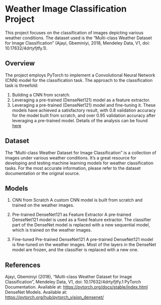 # Weather Image Classification Project

This project focuses on the classification of images depicting various weather conditions. The dataset used is the “Multi-class Weather Dataset for Image Classification” (Ajayi, Gbeminiyi, 2018, Mendeley Data, V1, doi: 10.17632/4drtyfjtfy.1).

## Overview
The project employs PyTorch to implement a Convolutional Neural Network (CNN) model for the classification task. The approach to the classification task is threefold:
1. Building a CNN from scratch.
2. Leveraging a pre-trained (DenseNet121) model as a feature extractor.
3. Leveraging a pre-trained (DenseNet121) model and fine-tuning it.
These models have achieved a satisfactory result, with 0.8 validation accuracy for the model built from scratch, and over 0.95 validation accuracy after leveraging a pre-trained model.
Details of the analysis can be found [here](https://github.com/billwan96/2024_02-Weather_Image_Classification/blob/main/analysis.ipynb)

## Dataset
The “Multi-class Weather Dataset for Image Classification” is a collection of images under various weather conditions. It’s a great resource for developing and testing machine learning models for weather classification tasks. For the most accurate information, please refer to the dataset documentation or the original source.

## Models
1. CNN from Scratch
A custom CNN model is built from scratch and trained on the weather images.

2. Pre-trained DenseNet121 as Feature Extractor
A pre-trained DenseNet121 model is used as a fixed feature extractor. The classifier part of the DenseNet model is replaced with a new sequential model, which is trained on the weather images.

3. Fine-tuned Pre-trained DenseNet121
A pre-trained DenseNet121 model is fine-tuned on the weather images. Most of the layers in the DenseNet model are frozen, and the classifier is replaced with a new one.

## References
Ajayi, Gbeminiyi (2018), “Multi-class Weather Dataset for Image Classification”, Mendeley Data, V1, doi: 10.17632/4drtyfjtfy.1
PyTorch Documentation. Available at: https://pytorch.org/docs/stable/index.html
DenseNet Models. Available at: https://pytorch.org/hub/pytorch_vision_densenet/
